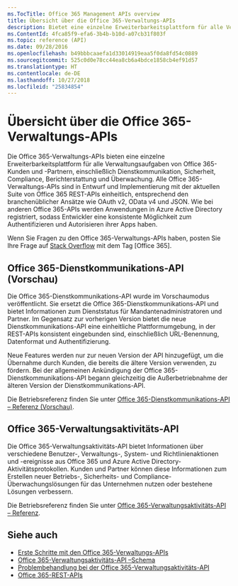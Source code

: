 ```yaml
---
ms.TocTitle: Office 365 Management APIs overview
title: Übersicht über die Office 365-Verwaltungs-APIs
description: Bietet eine einzelne Erweiterbarkeitsplattform für alle Verwaltungsaufgaben von Office 365-Kunden und -Partnern, einschließlich Dienstkommunikation, Sicherheit, Compliance, Berichterstattung und Überwachung.
ms.ContentId: 4fca85f9-efa6-3b4b-b10d-a07cb31f803f
ms.topic: reference (API)
ms.date: 09/28/2016
ms.openlocfilehash: b49bbbcaaefa1d33014919eaa5f0da8fd54c0889
ms.sourcegitcommit: 525c0d0e78cc44ea8cb6a4bdce1858cb4ef91d57
ms.translationtype: HT
ms.contentlocale: de-DE
ms.lasthandoff: 10/27/2018
ms.locfileid: "25834854"
---
```

# <a name="office-365-management-apis-overview"></a>Übersicht über die Office 365-Verwaltungs-APIs

Die Office 365-Verwaltungs-APIs bieten eine einzelne Erweiterbarkeitsplattform für alle Verwaltungsaufgaben von Office 365-Kunden und -Partnern, einschließlich Dienstkommunikation, Sicherheit, Compliance, Berichterstattung und Überwachung. Alle Office 365-Verwaltungs-APIs sind in Entwurf und Implementierung mit der aktuellen Suite von Office 365 REST-APIs einheitlich, entsprechend den branchenüblicher Ansätze wie OAuth v2, OData v4 und JSON. Wie bei anderen Office 365-APIs werden Anwendungen in Azure Active Directory registriert, sodass Entwickler eine konsistente Möglichkeit zum Authentifizieren und Autorisieren ihrer Apps haben.

Wenn Sie Fragen zu den Office 365-Verwaltungs-APIs haben, posten Sie Ihre Frage auf [Stack Overflow](http://stackoverflow.com/tags/office365) mit dem Tag [Office 365].

## <a name="office-365-service-communications-api-preview"></a>Office 365-Dienstkommunikations-API (Vorschau)

Die Office 365-Dienstkommunikations-API wurde im Vorschaumodus veröffentlicht. Sie ersetzt die Office 365-Dienstkommunikations-API und bietet Informationen zum Dienststatus für Mandantenadministratoren und Partner. Im Gegensatz zur vorherigen Version bietet die neue Dienstkommunikations-API eine einheitliche Plattformumgebung, in der REST-APIs konsistent eingebunden sind, einschließlich URL-Benennung, Datenformat und Authentifizierung.

Neue Features werden nur zur neuen Version der API hinzugefügt, um die Übernahme durch Kunden, die bereits die ältere Version verwenden, zu fördern. Bei der allgemeinen Ankündigung der Office 365-Dienstkommunikations-API begann gleichzeitig die Außerbetriebnahme der älteren Version der Dienstkommunikations-API. 

Die Betriebsreferenz finden Sie unter [Office 365-Dienstkommunikations-API – Referenz (Vorschau)](office-365-service-communications-api-reference.md).


## <a name="office-365-management-activity-api"></a>Office 365-Verwaltungsaktivitäts-API

Die Office 365-Verwaltungsaktivitäts-API bietet Informationen über verschiedene Benutzer-, Verwaltungs-, System- und Richtlinienaktionen und -ereignisse aus Office 365 und Azure Active Directory-Aktivitätsprotokollen. Kunden und Partner können diese Informationen zum Erstellen neuer Betriebs-, Sicherheits- und Compliance-Überwachungslösungen für das Unternehmen nutzen oder bestehene Lösungen verbessern. 

Die Betriebsreferenz finden Sie unter [Office 365-Verwaltungsaktivitäts-API – Referenz](office-365-management-activity-api-reference.md).

## <a name="see-also"></a>Siehe auch

- [Erste Schritte mit den Office 365-Verwaltungs-APIs](get-started-with-office-365-management-apis.md)
- [Office 365-Verwaltungsaktivitäts-API –Schema](office-365-management-activity-api-schema.md)
- [Problembehandlung bei der Office 365-Verwaltungsaktivitäts-API](troubleshooting-the-office-365-management-activity-api.md)
- [Office 365-REST-APIs](https://docs.microsoft.com/de-DE/previous-versions/office/office-365-api/how-to/platform-development-overview)

